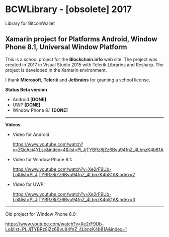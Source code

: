 # BCWLibrary - [obsolete] 2017
Library for BitcoinWallet

## Xamarin project for Platforms Android, Window Phone 8.1, Universal Window Platform

This is a school project for the **Blockchain.info** web site. The project was created in 2017 in Visual Studio 2015 with Telerik Libraries and Resharp. The project is developed in the Xamarin environment.

I thank **Microsoft**, **Telerik** and **Jetbrains** for granting a school license.

**Status Beta version**

 - Android **[DONE]**
 - UWP **[DONE]**
 - Window Phone 8.1 **[DONE]**

------------------------------------------------------------------------------------------
**Videos**

 - Video for Android
 
   https://www.youtube.com/watch?v=ZQcAci4YLsc&index=4&list=PLJjTYBRz8jZz6Bvu94fnZ_4LbnzK4b81A

 - Video for Window Phone 8.1:
 
   https://www.youtube.com/watch?v=Xe2rF9Ub-Lo&list=PLJjTYBRz8jZz6Bvu94fnZ_4LbnzK4b81A&index=2

 - Video for UWP:
 
   https://www.youtube.com/watch?v=Xe2rF9Ub-Lo&list=PLJjTYBRz8jZz6Bvu94fnZ_4LbnzK4b81A&index=3

------------------------------------------------------------------------------------------

Old project for Window Phone 8.0:

https://www.youtube.com/watch?v=Xe2rF9Ub-Lo&list=PLJjTYBRz8jZz6Bvu94fnZ_4LbnzK4b81A&index=1
